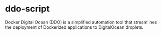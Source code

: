 # ddo-script
Docker Digital Ocean (DDO) is a simplified automation tool that streamlines the deployment of Dockerized applications to DigitalOcean droplets.

